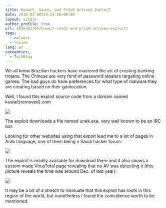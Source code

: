 ```yaml
---
title: Kuwait, Saudi… and PrIv8 ActiveX ExploiT
date: 2010-03-06T23:24:00+00:00
layout: single
author_profile: true
url: 2010/03/06/kuwait-saudi-and-priv8-activex-exploit/
tags:
  - malware
  - review
lang: en
categories: 
  - TechBlog
---
```

We all know Brazilian hackers have mastered the art of creating banking trojans. The Chinese are very fond of password stealers targeting online games. The bad guys do have preferences for what type of malware they are creating based on their geolocation.

Well, I found this exploit source code from a domain named kuwait{removed}.com

[![](http://3.bp.blogspot.com/_vaUVXcmC3OI/S5LcTfH1MlI/AAAAAAAABMM/GK2i35YZqMU/s640/sdi1.png)](http://3.bp.blogspot.com/_vaUVXcmC3OI/S5LcTfH1MlI/AAAAAAAABMM/GK2i35YZqMU/s1600-h/sdi1.png)

The exploit downloads a file named unek.exe, very well known to be an IRC bot.

Looking for other websites using that expoit lead me to a lot of pages in Arab language, one of them being a Saudi hacker forum:

[![](http://4.bp.blogspot.com/_vaUVXcmC3OI/S5LcWPE_-EI/AAAAAAAABMU/OYm7zjhFerA/s640/sdi2.png)](http://4.bp.blogspot.com/_vaUVXcmC3OI/S5LcWPE_-EI/AAAAAAAABMU/OYm7zjhFerA/s1600-h/sdi2.png)

The exploit is readily available for download there and it also shows a custom made VirusTotal page revealing that no AV was detecting it (this picture reveals the time was around Dec. of last year):

[![](http://3.bp.blogspot.com/_vaUVXcmC3OI/S5LcaMEeKpI/AAAAAAAABMc/u9JcUWYhEvs/s640/sdi3.png)](http://3.bp.blogspot.com/_vaUVXcmC3OI/S5LcaMEeKpI/AAAAAAAABMc/u9JcUWYhEvs/s1600-h/sdi3.png)

It may be a bit of a stretch to insinuate that this exploit has roots in this region of the world, but nonetheless I found the coincidence worth to be mentioned.